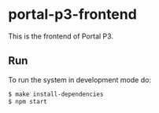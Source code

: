 # portal-p3-frontend

This is the frontend of Portal P3.

## Run

To run the system in development mode do:

```bash
$ make install-dependencies
$ npm start
```